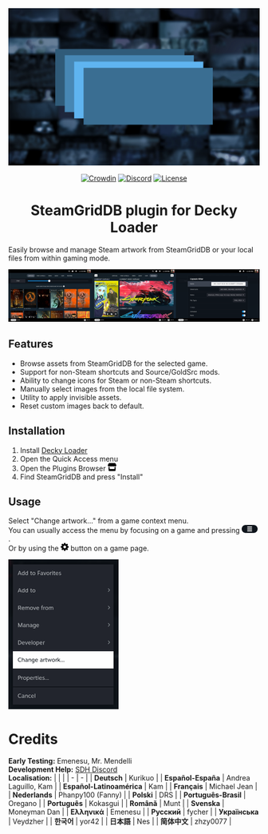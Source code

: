 <div align="center">
<img src="thumb.png">

[![Crowdin](https://badges.crowdin.net/decky-steamgriddb/localized.svg)](https://crowdin.com/project/decky-steamgriddb) [![Discord](https://img.shields.io/discord/488621078302949377?color=5865F2\&label=discord)](https://discord.gg/bnSVJrz) [![License](https://img.shields.io/badge/license-GPL--3.0--or--later-informational)](LICENSE)
</div>

<h1 align="center">SteamGridDB plugin for Decky Loader</h1>

Easily browse and manage Steam artwork from SteamGridDB or your local files from within gaming mode.

<img src="docs/capsule.png" width="33.33%"><img src="docs/manage.png" width="33.33%"><img src="docs/filters.png" width="33.33%">

## Features
- Browse assets from SteamGridDB for the selected game.
- Support for non-Steam shortcuts and Source/GoldSrc mods.
- Ability to change icons for Steam or non-Steam shortcuts.
- Manually select images from the local file system.
- Utility to apply invisible assets.
- Reset custom images back to default.

## Installation
1. Install [Decky Loader](https://deckbrew.xyz/en/user-guide/install)
2. Open the Quick Access menu
3. Open the Plugins Browser <picture>
    <source media="(prefers-color-scheme: dark)" srcset="docs/store-light.svg">
    <source media="(prefers-color-scheme: light)" srcset="docs/store-dark.svg">
    <img height="16px" alt="Store" src="docs/store-dark.svg">
    </picture>
4. Find SteamGridDB and press "Install"

## Usage
Select "Change artwork..." from a game context menu.  
You can usually access the menu by focusing on a game and pressing <picture>
  <source media="(prefers-color-scheme: dark)" srcset="docs/start-light.svg">
  <source media="(prefers-color-scheme: light)" srcset="docs/start-dark.svg">
  <img height="16px" alt="Start" src="docs/start-dark.svg">
</picture>.  
Or by using the <picture>
  <source media="(prefers-color-scheme: dark)" srcset="docs/menucog-light.svg">
  <source media="(prefers-color-scheme: light)" srcset="docs/menucog-dark.svg">
  <img height="16px" alt="Cog" src="docs/menucog-dark.svg">
</picture> button on a game page.

<img src="docs/gamecontextmenu.png" height="300px">  

# Credits
**Early Testing:** Emenesu, Mr. Mendelli  
**Development Help:** [SDH Discord](https://discord.gg/ZU74G2NJzk)  
**Localisation:**
| | |
| - | - |
| **Deutsch** | Kurikuo |
| **Español-España** | Andrea Laguillo, Kam |
| **Español-Latinoamérica** | Kam |
| **Français** | Michael Jean |
| **Nederlands** | Phanpy100 (Fanny) |
| **Polski** | DRS |
| **Português-Brasil** | Oregano |
| **Português** | Kokasgui |
| **Română** | Munt |
| **Svenska** | Moneyman Dan |
| **Ελληνικά** | Emenesu |
| **Русский** | fycher |
| **Українська** | Veydzher |
| **한국어** | yor42 |
| **日本語** | Nes |
| **简体中文** | zhzy0077 |
